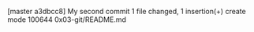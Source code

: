 [master a3dbcc8] My second commit
 1 file changed, 1 insertion(+)
 create mode 100644 0x03-git/README.md
